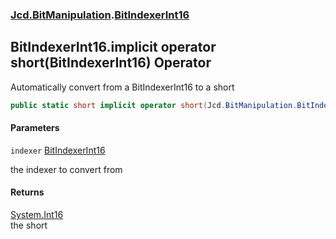 ### [Jcd.BitManipulation](Jcd.BitManipulation.md 'Jcd.BitManipulation').[BitIndexerInt16](Jcd.BitManipulation.BitIndexerInt16.md 'Jcd.BitManipulation.BitIndexerInt16')

## BitIndexerInt16.implicit operator short(BitIndexerInt16) Operator

Automatically convert from a BitIndexerInt16 to a short

```csharp
public static short implicit operator short(Jcd.BitManipulation.BitIndexerInt16 indexer);
```
#### Parameters

<a name='Jcd.BitManipulation.BitIndexerInt16.op_Implicitshort(Jcd.BitManipulation.BitIndexerInt16).indexer'></a>

`indexer` [BitIndexerInt16](Jcd.BitManipulation.BitIndexerInt16.md 'Jcd.BitManipulation.BitIndexerInt16')

the indexer to convert from

#### Returns
[System.Int16](https://docs.microsoft.com/en-us/dotnet/api/System.Int16 'System.Int16')  
the short